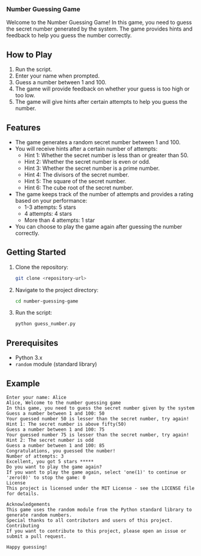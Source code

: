 ### Number Guessing Game

Welcome to the Number Guessing Game! In this game, you need to guess the secret number generated by the system. The game provides hints and feedback to help you guess the number correctly.

## How to Play

1. Run the script.
2. Enter your name when prompted.
3. Guess a number between 1 and 100.
4. The game will provide feedback on whether your guess is too high or too low.
5. The game will give hints after certain attempts to help you guess the number.

## Features

- The game generates a random secret number between 1 and 100.
- You will receive hints after a certain number of attempts:
  - Hint 1: Whether the secret number is less than or greater than 50.
  - Hint 2: Whether the secret number is even or odd.
  - Hint 3: Whether the secret number is a prime number.
  - Hint 4: The divisors of the secret number.
  - Hint 5: The square of the secret number.
  - Hint 6: The cube root of the secret number.
- The game keeps track of the number of attempts and provides a rating based on your performance:
  - 1-3 attempts: 5 stars
  - 4 attempts: 4 stars
  - More than 4 attempts: 1 star
- You can choose to play the game again after guessing the number correctly.

## Getting Started

1. Clone the repository:
    ```bash
    git clone <repository-url>
    ```

2. Navigate to the project directory:
    ```bash
    cd number-guessing-game
    ```

3. Run the script:
    ```bash
    python guess_number.py
    ```

## Prerequisites

- Python 3.x
- `random` module (standard library)

## Example

```plaintext
Enter your name: Alice
Alice, Welcome to the number guessing game
In this game, you need to guess the secret number given by the system
Guess a number between 1 and 100: 50
Your guessed number 50 is lesser than the secret number, try again!
Hint 1: The secret number is above fifty(50)
Guess a number between 1 and 100: 75
Your guessed number 75 is lesser than the secret number, try again!
Hint 2: The secret number is odd
Guess a number between 1 and 100: 85
Congratulations, you guessed the number!
Number of attempts: 3
Excellent, you got 5 stars *****
Do you want to play the game again?
If you want to play the game again, select 'one(1)' to continue or 'zero(0)' to stop the game: 0
License
This project is licensed under the MIT License - see the LICENSE file for details.

Acknowledgements
This game uses the random module from the Python standard library to generate random numbers.
Special thanks to all contributors and users of this project.
Contributing
If you want to contribute to this project, please open an issue or submit a pull request.

Happy guessing!
